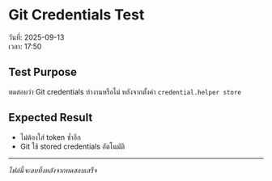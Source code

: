 # Git Credentials Test

วันที่: 2025-09-13  
เวลา: 17:50

## Test Purpose
ทดสอบว่า Git credentials ทำงานหรือไม่ หลังจากตั้งค่า `credential.helper store`

## Expected Result
- ไม่ต้องใส่ token ซ้ำอีก
- Git ใช้ stored credentials อัตโนมัติ

---
*ไฟล์นี้จะลบทิ้งหลังจากทดสอบเสร็จ*
